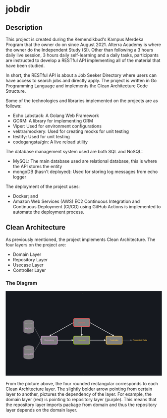 # jobdir

## Description
This project is created during the Kemendikbud's Kampus Merdeka Program that the owner do on since August 2021. Alterra Academy is where the owner do the Independent Study (SI). Other than following a 3 hours daily live session, 3 hours daily self-learning and a daily tasks, participants are instructed to develop a RESTful API implementing all of the material that have been studied. 

In short, the RESTful API is about a Job Seeker Directory where users can have access to search jobs and directly apply. The project is written in Go Programming Language and implements the Clean Architecture Code Structure.

Some of the technologies and libraries implemented on the projects are as follows:
* Echo Labstack: A Golang Web Framework
* GORM: A library for implementing ORM
* Viper: Used for environment configurations
* vektra/mockery: Used for creating mocks for unit testing 
* testify: Used for unit testing
* codegangsta/gin: A live reload utility

The database management system used are both SQL and NoSQL:
* MySQL: The main database used are relational database, this is where the API stores the entity
* mongoDB (hasn't deployed): Used for storing log messages from echo logger

The deployment of the project uses:
* Docker; and 
* Amazon Web Services (AWS) EC2
Continuous Integration and Continuous Deployment (CI/CD) using GitHub Actions is implemented to automate the deployment process.

## Clean Architecture
As previously mentioned, the project implements Clean Architecture. The four layers on the project are:
  * Domain Layer
  * Repository Layer
  * Usecase Layer
  * Controller Layer
 
### The Diagram
![golang clean architecture](https://github.com/daffaalex22/jobdir/raw/main/CleanArch.png)

From the picture above, the four rounded rectangular corresponds to each Clean Architecture layer. The slightly bolder arrow pointing from certain layer to another, pictures the dependency of the layer. For example, the domain layer (red) is pointing to repository layer (purple). This means that the repository layer imports package from domain and thus the repository layer depends on the domain layer.
